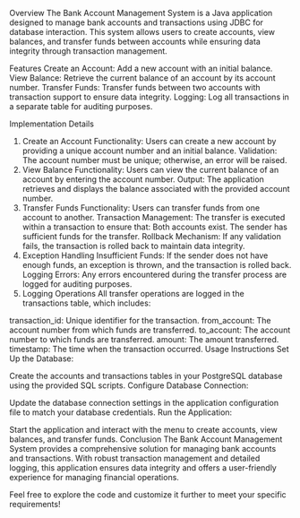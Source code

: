 Overview
The Bank Account Management System is a Java application designed to manage bank accounts and transactions using JDBC for database interaction. This system allows users to create accounts, view balances, and transfer funds between accounts while ensuring data integrity through transaction management.

Features
Create an Account: Add a new account with an initial balance.
View Balance: Retrieve the current balance of an account by its account number.
Transfer Funds: Transfer funds between two accounts with transaction support to ensure data integrity.
Logging: Log all transactions in a separate table for auditing purposes.

Implementation Details
1. Create an Account
Functionality: Users can create a new account by providing a unique account number and an initial balance.
Validation: The account number must be unique; otherwise, an error will be raised.
2. View Balance
Functionality: Users can view the current balance of an account by entering the account number.
Output: The application retrieves and displays the balance associated with the provided account number.
3. Transfer Funds
Functionality: Users can transfer funds from one account to another.
Transaction Management: The transfer is executed within a transaction to ensure that:
Both accounts exist.
The sender has sufficient funds for the transfer.
Rollback Mechanism: If any validation fails, the transaction is rolled back to maintain data integrity.
4. Exception Handling
Insufficient Funds: If the sender does not have enough funds, an exception is thrown, and the transaction is rolled back.
Logging Errors: Any errors encountered during the transfer process are logged for auditing purposes.
5. Logging Operations
All transfer operations are logged in the transactions table, which includes:

transaction_id: Unique identifier for the transaction.
from_account: The account number from which funds are transferred.
to_account: The account number to which funds are transferred.
amount: The amount transferred.
timestamp: The time when the transaction occurred.
Usage Instructions
Set Up the Database:

Create the accounts and transactions tables in your PostgreSQL database using the provided SQL scripts.
Configure Database Connection:

Update the database connection settings in the application configuration file to match your database credentials.
Run the Application:

Start the application and interact with the menu to create accounts, view balances, and transfer funds.
Conclusion
The Bank Account Management System provides a comprehensive solution for managing bank accounts and transactions. With robust transaction management and detailed logging, this application ensures data integrity and offers a user-friendly experience for managing financial operations.

Feel free to explore the code and customize it further to meet your specific requirements!
